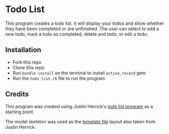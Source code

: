 # Todo List

This program creates a todo list. It will display your todos and show whether they have been completed or are unfinished. The user can select to add a new todo, mark a todo as completed, delete and todo, or edit a todo.


## Installation

* Fork this repo
* Clone this repo
* Run `bundle install` on the terminal to install `active_record` gem
* Run the `todo_list.rb` file to run the program


## Credits

This program was created using Justin Herrick's <a href ="https://github.com/jah2488/todo-csv">todo list program</a> as a starting point.

The model skeleton was used as the <a href="https://github.com/tiy-austin-ror-may2015/model-skeleton">template file</a> layout also taken from Justin Herrick.
